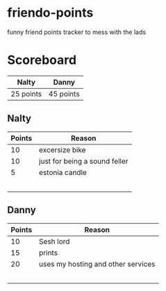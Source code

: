 # friendo-points
funny friend points tracker to mess with the lads

# Scoreboard
| Nalty | Danny |
|---|---|
| 25 points | 45 points |

## Nalty
| Points | Reason |
|---|---|
| 10 | excersize bike |
| 10 | just for being a sound feller |
| 5 | estonia candle |
|  |  |
|  |  |
|  |  |
|  |  |
|  |  |


## Danny
| Points | Reason |
|---|---|
| 10 | Sesh lord |
| 15 | prints |
| 20 | uses my hosting and other services |
|  |  |
|  |  |
|  |  |
|  |  |
|  |  |
